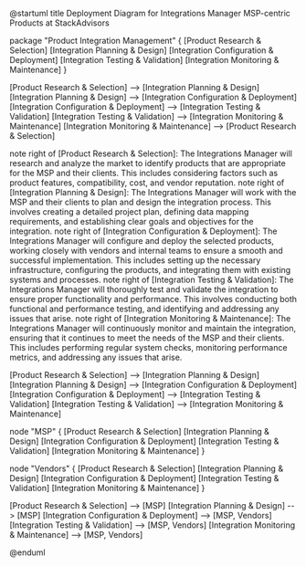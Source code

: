 @startuml
title Deployment Diagram for Integrations Manager MSP-centric Products at StackAdvisors

package "Product Integration Management" {
[Product Research & Selection]
[Integration Planning & Design]
[Integration Configuration & Deployment]
[Integration Testing & Validation]
[Integration Monitoring & Maintenance]
}

[Product Research & Selection] --> [Integration Planning & Design]
[Integration Planning & Design] --> [Integration Configuration & Deployment]
[Integration Configuration & Deployment] --> [Integration Testing & Validation]
[Integration Testing & Validation] --> [Integration Monitoring & Maintenance]
[Integration Monitoring & Maintenance] --> [Product Research & Selection]

note right of [Product Research & Selection]: The Integrations Manager will research and analyze the market to identify products that are appropriate for the MSP and their clients. This includes considering factors such as product features, compatibility, cost, and vendor reputation.
note right of [Integration Planning & Design]: The Integrations Manager will work with the MSP and their clients to plan and design the integration process. This involves creating a detailed project plan, defining data mapping requirements, and establishing clear goals and objectives for the integration.
note right of [Integration Configuration & Deployment]: The Integrations Manager will configure and deploy the selected products, working closely with vendors and internal teams to ensure a smooth and successful implementation. This includes setting up the necessary infrastructure, configuring the products, and integrating them with existing systems and processes.
note right of [Integration Testing & Validation]: The Integrations Manager will thoroughly test and validate the integration to ensure proper functionality and performance. This involves conducting both functional and performance testing, and identifying and addressing any issues that arise.
note right of [Integration Monitoring & Maintenance]: The Integrations Manager will continuously monitor and maintain the integration, ensuring that it continues to meet the needs of the MSP and their clients. This includes performing regular system checks, monitoring performance metrics, and addressing any issues that arise.

[Product Research & Selection] --> [Integration Planning & Design]
[Integration Planning & Design] --> [Integration Configuration & Deployment]
[Integration Configuration & Deployment] --> [Integration Testing & Validation]
[Integration Testing & Validation] --> [Integration Monitoring & Maintenance]

node "MSP" {
[Product Research & Selection]
[Integration Planning & Design]
[Integration Configuration & Deployment]
[Integration Testing & Validation]
[Integration Monitoring & Maintenance]
}

node "Vendors" {
[Product Research & Selection]
[Integration Planning & Design]
[Integration Configuration & Deployment]
[Integration Testing & Validation]
[Integration Monitoring & Maintenance]
}

[Product Research & Selection] --> [MSP]
[Integration Planning & Design] --> [MSP]
[Integration Configuration & Deployment] --> [MSP, Vendors]
[Integration Testing & Validation] --> [MSP, Vendors]
[Integration Monitoring & Maintenance] --> [MSP, Vendors]

@enduml